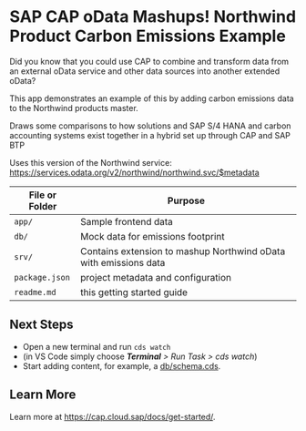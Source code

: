 # SAP CAP oData Mashups! Northwind Product Carbon Emissions Example

Did you know that you could use CAP to combine and transform data from an external oData service and other data sources into another extended oData?

This app demonstrates an example of this by adding carbon emissions data to the Northwind products master.

Draws some comparisons to how solutions and SAP S/4 HANA and carbon accounting systems exist together in a hybrid set up through CAP and SAP BTP

Uses this version of the Northwind service: https://services.odata.org/v2/northwind/northwind.svc/$metadata

File or Folder | Purpose
---------|----------
`app/` | Sample frontend data
`db/` | Mock data for emissions footprint
`srv/` | Contains extension to mashup Northwind oData with emissions data
`package.json` | project metadata and configuration
`readme.md` | this getting started guide


## Next Steps

- Open a new terminal and run `cds watch`
- (in VS Code simply choose _**Terminal** > Run Task > cds watch_)
- Start adding content, for example, a [db/schema.cds](db/schema.cds).


## Learn More

Learn more at https://cap.cloud.sap/docs/get-started/.
